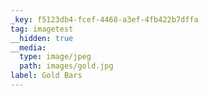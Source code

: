 ```yaml
---
_key: f5123db4-fcef-4468-a3ef-4fb422b7dffa
tag: imagetest
__hidden: true
__media:
  type: image/jpeg
  path: images/gold.jpg
label: Gold Bars
---
```

